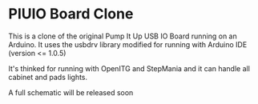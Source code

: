 PIUIO Board Clone
===========

This is a clone of the original Pump It Up USB IO Board running on an Arduino.
It uses the usbdrv library modified for running with Arduino IDE (version <= 1.0.5)

It's thinked for running with OpenITG and StepMania and it can handle all cabinet and pads lights.

A full schematic will be released soon

